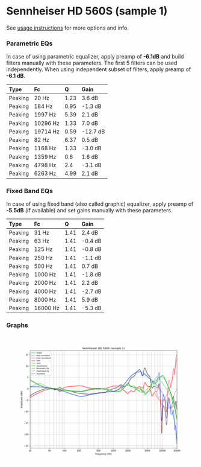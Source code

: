 # Sennheiser HD 560S (sample 1)
See [usage instructions](https://github.com/jaakkopasanen/AutoEq#usage) for more options and info.

### Parametric EQs
In case of using parametric equalizer, apply preamp of **-6.1dB** and build filters manually
with these parameters. The first 5 filters can be used independently.
When using independent subset of filters, apply preamp of **-6.1 dB**.

| Type    | Fc       |    Q | Gain     |
|:--------|:---------|:-----|:---------|
| Peaking | 20 Hz    | 1.23 | 3.6 dB   |
| Peaking | 184 Hz   | 0.95 | -1.3 dB  |
| Peaking | 1997 Hz  | 5.39 | 2.1 dB   |
| Peaking | 10296 Hz | 1.33 | 7.0 dB   |
| Peaking | 19714 Hz | 0.59 | -12.7 dB |
| Peaking | 82 Hz    | 6.37 | 0.5 dB   |
| Peaking | 1168 Hz  | 1.33 | -3.0 dB  |
| Peaking | 1359 Hz  | 0.6  | 1.6 dB   |
| Peaking | 4798 Hz  | 2.4  | -3.1 dB  |
| Peaking | 6263 Hz  | 4.99 | 2.1 dB   |

### Fixed Band EQs
In case of using fixed band (also called graphic) equalizer, apply preamp of **-5.5dB**
(if available) and set gains manually with these parameters.

| Type    | Fc       |    Q | Gain    |
|:--------|:---------|:-----|:--------|
| Peaking | 31 Hz    | 1.41 | 2.4 dB  |
| Peaking | 63 Hz    | 1.41 | -0.4 dB |
| Peaking | 125 Hz   | 1.41 | -0.8 dB |
| Peaking | 250 Hz   | 1.41 | -1.1 dB |
| Peaking | 500 Hz   | 1.41 | 0.7 dB  |
| Peaking | 1000 Hz  | 1.41 | -1.8 dB |
| Peaking | 2000 Hz  | 1.41 | 2.2 dB  |
| Peaking | 4000 Hz  | 1.41 | -2.7 dB |
| Peaking | 8000 Hz  | 1.41 | 5.9 dB  |
| Peaking | 16000 Hz | 1.41 | -5.3 dB |

### Graphs
![](./Sennheiser%20HD%20560S%20(sample%201).png)